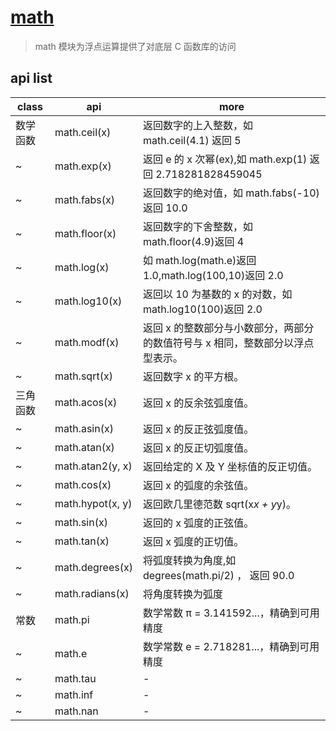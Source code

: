 # [math](https://docs.python.org/zh-cn/3/library/math.html)

> math 模块为浮点运算提供了对底层 C 函数库的访问

## api list

| class    | api              | more                                                                           |
| -------- | ---------------- | ------------------------------------------------------------------------------ |
| 数学函数 | math.ceil(x)     | 返回数字的上入整数，如 math.ceil(4.1) 返回 5                                   |
| ~        | math.exp(x)      | 返回 e 的 x 次幂(ex),如 math.exp(1) 返回 2.718281828459045                     |
| ~        | math.fabs(x)     | 返回数字的绝对值，如 math.fabs(-10) 返回 10.0                                  |
| ~        | math.floor(x)    | 返回数字的下舍整数，如 math.floor(4.9)返回 4                                   |
| ~        | math.log(x)      | 如 math.log(math.e)返回 1.0,math.log(100,10)返回 2.0                           |
| ~        | math.log10(x)    | 返回以 10 为基数的 x 的对数，如 math.log10(100)返回 2.0                        |
| ~        | math.modf(x)     | 返回 x 的整数部分与小数部分，两部分的数值符号与 x 相同，整数部分以浮点型表示。 |
| ~        | math.sqrt(x)     | 返回数字 x 的平方根。                                                          |
| 三角函数 | math.acos(x)     | 返回 x 的反余弦弧度值。                                                        |
| ~        | math.asin(x)     | 返回 x 的反正弦弧度值。                                                        |
| ~        | math.atan(x)     | 返回 x 的反正切弧度值。                                                        |
| ~        | math.atan2(y, x) | 返回给定的 X 及 Y 坐标值的反正切值。                                           |
| ~        | math.cos(x)      | 返回 x 的弧度的余弦值。                                                        |
| ~        | math.hypot(x, y) | 返回欧几里德范数 sqrt(x*x + y*y)。                                             |
| ~        | math.sin(x)      | 返回的 x 弧度的正弦值。                                                        |
| ~        | math.tan(x)      | 返回 x 弧度的正切值。                                                          |
| ~        | math.degrees(x)  | 将弧度转换为角度,如 degrees(math.pi/2) ， 返回 90.0                            |
| ~        | math.radians(x)  | 将角度转换为弧度                                                               |
| 常数     | math.pi          | 数学常数 π = 3.141592...，精确到可用精度                                       |
| ~        | math.e           | 数学常数 e = 2.718281...，精确到可用精度                                       |
| ~        | math.tau         | -                                                                              |
| ~        | math.inf         | -                                                                              |
| ~        | math.nan         | -                                                                              |
